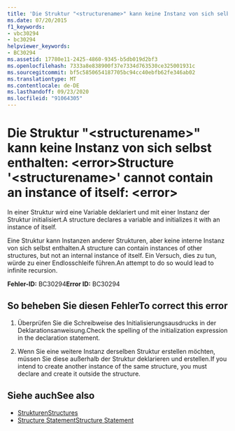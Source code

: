 ```yaml
---
title: 'Die Struktur "<structurename>" kann keine Instanz von sich selbst enthalten: <error>'
ms.date: 07/20/2015
f1_keywords:
- vbc30294
- bc30294
helpviewer_keywords:
- BC30294
ms.assetid: 17780e11-2425-4860-9345-b5db019d2bf3
ms.openlocfilehash: 7333a8e838900f37e7334d763530ce325001931c
ms.sourcegitcommit: bf5c5850654187705bc94cc40ebfb62fe346ab02
ms.translationtype: MT
ms.contentlocale: de-DE
ms.lasthandoff: 09/23/2020
ms.locfileid: "91064305"
---
```

# <a name="structure-structurename-cannot-contain-an-instance-of-itself-error"></a><span data-ttu-id="892d7-102">Die Struktur "\<structurename>" kann keine Instanz von sich selbst enthalten: \<error></span><span class="sxs-lookup"><span data-stu-id="892d7-102">Structure '\<structurename>' cannot contain an instance of itself: \<error></span></span>

<span data-ttu-id="892d7-103">In einer Struktur wird eine Variable deklariert und mit einer Instanz der Struktur initialisiert.</span><span class="sxs-lookup"><span data-stu-id="892d7-103">A structure declares a variable and initializes it with an instance of itself.</span></span>  
  
 <span data-ttu-id="892d7-104">Eine Struktur kann Instanzen anderer Strukturen, aber keine interne Instanz von sich selbst enthalten.</span><span class="sxs-lookup"><span data-stu-id="892d7-104">A structure can contain instances of other structures, but not an internal instance of itself.</span></span> <span data-ttu-id="892d7-105">Ein Versuch, dies zu tun, würde zu einer Endlosschleife führen.</span><span class="sxs-lookup"><span data-stu-id="892d7-105">An attempt to do so would lead to infinite recursion.</span></span>  
  
 <span data-ttu-id="892d7-106">**Fehler-ID:** BC30294</span><span class="sxs-lookup"><span data-stu-id="892d7-106">**Error ID:** BC30294</span></span>  
  
## <a name="to-correct-this-error"></a><span data-ttu-id="892d7-107">So beheben Sie diesen Fehler</span><span class="sxs-lookup"><span data-stu-id="892d7-107">To correct this error</span></span>  
  
1. <span data-ttu-id="892d7-108">Überprüfen Sie die Schreibweise des Initialisierungsausdrucks in der Deklarationsanweisung.</span><span class="sxs-lookup"><span data-stu-id="892d7-108">Check the spelling of the initialization expression in the declaration statement.</span></span>  
  
2. <span data-ttu-id="892d7-109">Wenn Sie eine weitere Instanz derselben Struktur erstellen möchten, müssen Sie diese außerhalb der Struktur deklarieren und erstellen.</span><span class="sxs-lookup"><span data-stu-id="892d7-109">If you intend to create another instance of the same structure, you must declare and create it outside the structure.</span></span>  
  
## <a name="see-also"></a><span data-ttu-id="892d7-110">Siehe auch</span><span class="sxs-lookup"><span data-stu-id="892d7-110">See also</span></span>

- [<span data-ttu-id="892d7-111">Strukturen</span><span class="sxs-lookup"><span data-stu-id="892d7-111">Structures</span></span>](../programming-guide/language-features/data-types/structures.md)
- [<span data-ttu-id="892d7-112">Structure Statement</span><span class="sxs-lookup"><span data-stu-id="892d7-112">Structure Statement</span></span>](../language-reference/statements/structure-statement.md)
